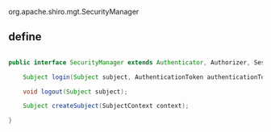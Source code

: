 org.apache.shiro.mgt.SecurityManager

## define
```java

public interface SecurityManager extends Authenticator, Authorizer, SessionManager {

    Subject login(Subject subject, AuthenticationToken authenticationToken) throws AuthenticationException;

    void logout(Subject subject);

    Subject createSubject(SubjectContext context);

}

```